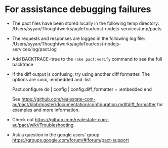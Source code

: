 # For assistance debugging failures

* The pact files have been stored locally in the following temp directory:
    /Users/syyan/Thoughtworks/agileTour/cost-nodejs-services/tmp/pacts

* The requests and responses are logged in the following log file:
    /Users/syyan/Thoughtworks/agileTour/cost-nodejs-services/log/pact.log

* Add BACKTRACE=true to the `rake pact:verify` command to see the full backtrace

* If the diff output is confusing, try using another diff formatter.
  The options are :unix, :embedded and :list

    Pact.configure do | config |
      config.diff_formatter = :embedded
    end

  See https://github.com/realestate-com-au/pact/blob/master/documentation/configuration.md#diff_formatter for examples and more information.

* Check out https://github.com/realestate-com-au/pact/wiki/Troubleshooting

* Ask a question in the google users' group https://groups.google.com/forum/#!forum/pact-support


